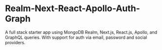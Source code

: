 # Realm-Next-React-Apollo-Auth-Graph
A full stack starter app using MongoDB Realm, Next.js, React.js, Apollo, and GraphQL queries. With support for auth via email, password and social providers.
